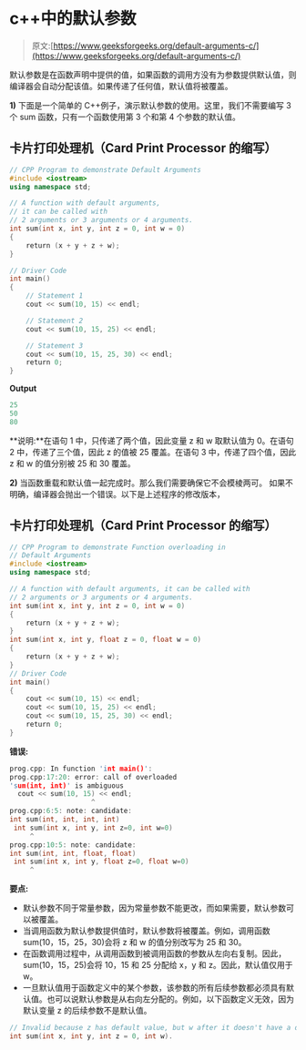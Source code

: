 # c++中的默认参数

> 原文:[https://www.geeksforgeeks.org/default-arguments-c/](https://www.geeksforgeeks.org/default-arguments-c/)

默认参数是在函数声明中提供的值，如果函数的调用方没有为参数提供默认值，则编译器会自动分配该值。如果传递了任何值，默认值将被覆盖。

**1)** 下面是一个简单的 C++例子，演示默认参数的使用。这里，我们不需要编写 3 个 sum 函数，只有一个函数使用第 3 个和第 4 个参数的默认值。

## 卡片打印处理机（Card Print Processor 的缩写）

```cpp
// CPP Program to demonstrate Default Arguments
#include <iostream>
using namespace std;

// A function with default arguments,
// it can be called with
// 2 arguments or 3 arguments or 4 arguments.
int sum(int x, int y, int z = 0, int w = 0)
{
    return (x + y + z + w);
}

// Driver Code
int main()
{
    // Statement 1
    cout << sum(10, 15) << endl;

    // Statement 2
    cout << sum(10, 15, 25) << endl;

    // Statement 3
    cout << sum(10, 15, 25, 30) << endl;
    return 0;
}
```

**Output**

```cpp
25
50
80
```

**说明:**在语句 1 中，只传递了两个值，因此变量 z 和 w 取默认值为 0。在语句 2 中，传递了三个值，因此 z 的值被 25 覆盖。在语句 3 中，传递了四个值，因此 z 和 w 的值分别被 25 和 30 覆盖。

**2)** 当函数重载和默认值一起完成时。那么我们需要确保它不会模棱两可。
如果不明确，编译器会抛出一个错误。以下是上述程序的修改版本，

## 卡片打印处理机（Card Print Processor 的缩写）

```cpp
// CPP Program to demonstrate Function overloading in
// Default Arguments
#include <iostream>
using namespace std;

// A function with default arguments, it can be called with
// 2 arguments or 3 arguments or 4 arguments.
int sum(int x, int y, int z = 0, int w = 0)
{
    return (x + y + z + w);
}
int sum(int x, int y, float z = 0, float w = 0)
{
    return (x + y + z + w);
}
// Driver Code
int main()
{
    cout << sum(10, 15) << endl;
    cout << sum(10, 15, 25) << endl;
    cout << sum(10, 15, 25, 30) << endl;
    return 0;
}
```

**错误:**

```cpp
prog.cpp: In function 'int main()':
prog.cpp:17:20: error: call of overloaded 
'sum(int, int)' is ambiguous
  cout << sum(10, 15) << endl; 
                    ^
prog.cpp:6:5: note: candidate: 
int sum(int, int, int, int)
 int sum(int x, int y, int z=0, int w=0) 
     ^
prog.cpp:10:5: note: candidate: 
int sum(int, int, float, float)
 int sum(int x, int y, float z=0, float w=0) 
     ^
```

**要点:**

*   默认参数不同于常量参数，因为常量参数不能更改，而如果需要，默认参数可以被覆盖。
*   当调用函数为默认参数提供值时，默认参数将被覆盖。例如，调用函数 sum(10，15，25，30)会将 z 和 w 的值分别改写为 25 和 30。
*   在函数调用过程中，从调用函数到被调用函数的参数从左向右复制。因此，sum(10，15，25)会将 10，15 和 25 分配给 x，y 和 z。因此，默认值仅用于 w。
*   一旦默认值用于函数定义中的某个参数，该参数的所有后续参数都必须具有默认值。也可以说默认参数是从右向左分配的。例如，以下函数定义无效，因为默认变量 z 的后续参数不是默认值。

```cpp
// Invalid because z has default value, but w after it doesn't have a default value
int sum(int x, int y, int z = 0, int w).
```
